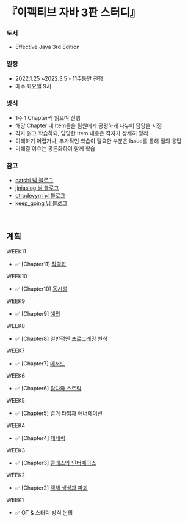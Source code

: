 # 『이펙티브 자바 3판 스터디』
### 도서
+ Effective Java 3rd Edition

### 일정
+ 2022.1.25 ~2022.3.5  - 11주동안 진행
+ 매주 화요일 9시

### 방식
+ 1주 1 Chapter씩 읽으며 진행
+ 해당 Chapter 내 Item들을 팀원에게 공평하게 나누어 담당을 지정 
+ 각자 읽고 학습하되, 담당한 Item 내용은 각자가 상세히 정리
+ 이해하기 어렵거나, 추가적인 학습이 필요한 부분은 Issue를 통해 질의 응답
+ 미해결 이슈는 공론화하여 함께 학습   

### 참고
+ [catsbi 님 블로그](https://catsbi.oopy.io/5ce4e76e-645a-4c5f-9e61-7ffb5390e09e)
+ [jiniaslog 님 블로그](https://www.jiniaslog.co.kr/article/list?category=JAVA&tier=2&page=3)
+ [otrodevym 님 블로그](https://otrodevym.tistory.com/search/%EC%9D%B4%ED%8E%99%ED%8B%B0%EB%B8%8C)
+ [keep_going 님 블로그](https://velog.io/@keep_going/%EA%B0%9D%EC%B2%B4-%EC%83%9D%EC%84%B1%EA%B3%BC-%ED%8C%8C%EA%B4%B4)

<br/>

## 계획

WEEK11
+ ✅ [Chapter11] [직렬화](src/effectivejava/chapter11)

WEEK10
+ ✅ [Chapter10] [동시성](src/effectivejava/chapter10)

WEEK9
+ ✅ [Chapter9] [예외](src/effectivejava/chapter9)

WEEK8
+ ✅ [Chapter8] [일반적인 프로그래밍 원칙](src/effectivejava/chapter8)

WEEK7
+ ✅ [Chapter7] [메서드](src/effectivejava/chapter7)

WEEK6
+ ✅ [Chapter6] [람다와 스트림](src/effectivejava/chapter6)

WEEK5
+ ✅ [Chapter5] [열거 타입과 애너테이션](src/effectivejava/chapter5)

WEEK4
+ ✅ [Chapter4] [제네릭](src/effectivejava/chapter4)

WEEK3
+ ✅ [Chapter3] [클래스와 인터페이스](src/effectivejava/chapter3)

WEEK2
+ ✅ [Chapter2] [객체 생성과 파괴](src/effectivejava/chapter2)

WEEK1
+ ✅ OT & 스터디 방식 논의
